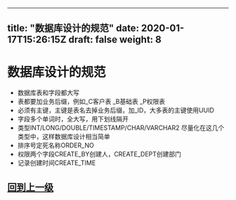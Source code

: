 
---
title: "数据库设计的规范"
date: 2020-01-17T15:26:15Z
draft: false
weight: 8
---


# 数据库设计的规范
+ 数据库表和字段都大写
+ 表都要加业务后缀，例如_C客户表 _B基础表 _P权限表
+ 必须有主键，主键是表名去掉业务后缀，加_ID，大多表的主键使用UUID
+ 字段多个单词时，全大写，用下划线隔开
+ 类型INT/LONG/DOUBLE/TIMESTAMP/CHAR/VARCHAR2 尽量化在这几个类型中，这样数据库设计相当简单
+ 排序号定死名称ORDER_NO
+ 权限两个字段CREATE_BY创建人，CREATE_DEPT创建部门
+ 记录创建时间CREATE_TIME

## [回到上一级](../)